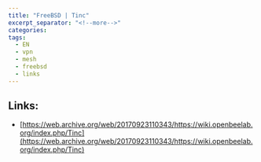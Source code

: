 ```yaml
---
title: "FreeBSD | Tinc"
excerpt_separator: "<!--more-->"
categories:
tags:
  - EN
  - vpn
  - mesh
  - freebsd
  - links
---
```



## Links:

* [https://web.archive.org/web/20170923110343/https://wiki.openbeelab.org/index.php/Tinc](https://web.archive.org/web/20170923110343/https://wiki.openbeelab.org/index.php/Tinc)



